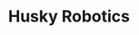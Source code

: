 ---
article: 
    publishedTime: "2025-06-19T02:07:41Z"
    modifiedTime: "2025-06-19T02:07:41Z"
    authors: ["Violet Monserate"]
    section: Personal Projects
    tags: ["js", "vite", "react", "cesium", "resium"]
layout: ../../components/MarkdownProjectLayout.astro
title: Husky Robotics
description: My contributions to the Husky Robotics rover control interface 
image:
    src: "https://docs.astro.build/assets/rays.webp"
    alt: "The Astro logo on a dark background with rainbow rays."
startDate: '2023-01'
---